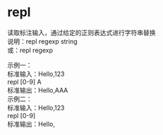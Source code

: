 # repl
读取标注输入，通过给定的正则表达式进行字符串替换  
说明：repl regexp string  
  或：repl regexp  
  
示例一：  
  标准输入：Hello,123  
  repl [0-9] A  
  标准输出：Hello,AAA  
示例二：  
  标准输入：Hello,123  
  repl [0-9]  
  标准输出：Hello,  